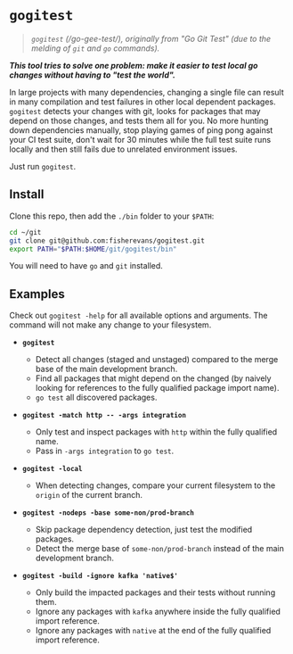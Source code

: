 # `gogitest`

> *`gogitest` (/go-gee-test/), originally from "Go Git Test" (due to the melding of `git` and `go` commands).*

***This tool tries to solve one problem: make it easier to test local go changes without having to "test the world".***

In large projects with many dependencies, changing a single file can result in many compilation and test failures in other local dependent packages. `gogitest` detects your changes with git, looks for packages that may depend on those changes, and tests them all for you. No more hunting down dependencies manually, stop playing games of ping pong against your CI test suite, don't wait for 30 minutes while the full test suite runs locally and then still fails due to unrelated environment issues.

Just run `gogitest`.

## Install

Clone this repo, then add the `./bin` folder to your `$PATH`:

```bash
cd ~/git
git clone git@github.com:fisherevans/gogitest.git
export PATH="$PATH:$HOME/git/gogitest/bin"
```

You will need to have `go` and `git` installed.

## Examples

Check out `gogitest -help` for all available options and arguments. The command will not make any change to your filesystem.

- **`gogitest`**
  - Detect all changes (staged and unstaged) compared to the merge base of the main development branch.
  - Find all packages that might depend on the changed (by naively looking for references to the fully qualified package import name).
  - `go test` all discovered packages.
- **`gogitest -match http -- -args integration`**
  - Only test and inspect packages with `http` within the fully qualified name.
  - Pass in `-args integration` to `go test`.
- **`gogitest -local`**
  - When detecting changes, compare your current filesystem to the `origin` of the current branch.
- **`gogitest -nodeps -base some-non/prod-branch`**
  - Skip package dependency detection, just test the modified packages.
  - Detect the merge base of `some-non/prod-branch` instead of the main development branch.

- **`gogitest -build -ignore kafka 'native$'`**
  - Only build the impacted packages and their tests without running them.
  - Ignore any packages with `kafka` anywhere inside the fully qualified import reference.
  - Ignore any packages with `native` at the end of the fully qualified import reference.
